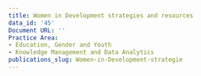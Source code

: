 ```yaml
---
title: Women in Development strategies and resources
data_id: '45'
Document URL: ''
Practice Area:
- Education, Gender and Youth
- Knowledge Management and Data Analytics
publications_slug: Women-in-Development-strategie
---
```



